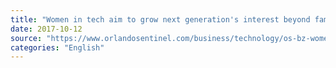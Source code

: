 ```yaml
---
title: "Women in tech aim to grow next generation's interest beyond family ties "
date: 2017-10-12
source: "https://www.orlandosentinel.com/business/technology/os-bz-women-technology-challenges-20171012-story.html"
categories: "English"
---
```

